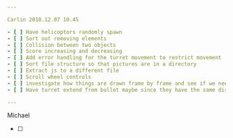 ```yaml
---

Carlin 2018.12.07 10.45

- [ ] Have helicoptors randomly spawn
- [ ] Sort out removing elements
- [ ] Collision between two objects
- [ ] Score increasing and decreasing
- [ ] Add error handling for the turret movement to restrict movement
- [ ] Sort file structure so that pictures are in a directory
- [ ] Extract js to a different file
- [ ] Scroll wheel controls
- [ ] investigate how things are drawn frame by frame and see if we need to do .onload for each image
- [ ] Have turret extend from bullet maybe since they have the same display method ? [I might investigate how to do the conservatory thing where you just use that method]

---
```


Michael 

- [ ] 